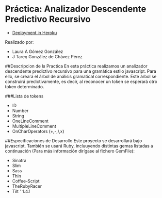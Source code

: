 # Práctica: Analizador Descendente Predictivo Recursivo

* [Deployment in Heroku]()

Realizado por:
* Laura A Gómez González
* J Tareq González de Chávez Pérez

##Descripcion de la Practica
En esta práctica realizamos un analizador descendente predictivo recursivo para una gramática estilo javascript.
Para ello, se creará el árbol de análisis gramatical correspondiente. Este árbol se construirá predictivamente, es decir, al reconocer un token se esperará otro token determinado. 

###Lista de tokens
* ID
* Number
* String
* OneLineComment
* MultipleLineComment
* OnCharOperators (+,-,/,x)

##Especificaciones de Desarrollo
Este proyecto se desarrollará bajo javascript. También se usará Ruby, incluuyendo distintas gemas listadas a continuación (Para más información dirígase al fichero GemFile):
* Sinatra
* Slim
* Sass
* Thin
* Coffee-Script
* TheRubyRacer
* Tilt ' 1.4.1 


